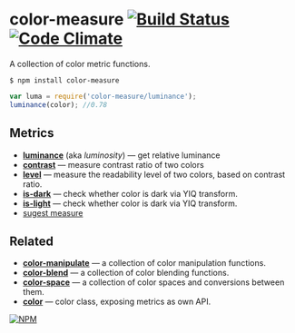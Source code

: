 # color-measure [![Build Status](https://travis-ci.org/dfcreative/color-measure.svg?branch=master)](https://travis-ci.org/dfcreative/color-measure) [![Code Climate](https://codeclimate.com/github/dfcreative/color-measure/badges/gpa.svg)](https://codeclimate.com/github/dfcreative/color-measure)

A collection of color metric functions.


`$ npm install color-measure`

```js
var luma = require('color-measure/luminance');
luminance(color); //0.78
```

## Metrics

* **[luminance](http://www.w3.org/TR/WCAG20/#relativeluminancedef)** (aka _luminosity_) — get relative luminance
* **[contrast](http://www.w3.org/TR/WCAG20/#contrast-ratiodef)** — measure contrast ratio of two colors
* **[level](http://www.w3.org/TR/UNDERSTANDING-WCAG20/visual-audio-contrast-contrast.html#visual-audio-contrast-contrast-73-head)** — measure the readability level of two colors, based on contrast ratio.
* **[is-dark](http://24ways.org/2010/calculating-color-contrast)** — check whether color is dark via YIQ transform.
* **[is-light](http://24ways.org/2010/calculating-color-contrast)** — check whether color is dark via YIQ transform.
* [sugest measure](http://github.com/dfcreative/color-manipulate/issues/new/)

<!--
* [ ] [tone]()
* [ ] [readable]()
* [ ] [sepia]()
* temperature
* luma
* **nearest(colors)** — return nearest color from the passed list
* **difference(color)** — return color difference between the passed color
* **equal()** — whether passed color equals to the initial one.
-->



## Related

* **[color-manipulate](http://npmjs.org/package/color-manipulate)** — a collection of color manipulation functions.
* **[color-blend](http://npmjs.org/package/color-blend)** — a collection of color blending functions.
* **[color-space](http://npmjs.org/package/color-space)** — a collection of color spaces and conversions between them.
* **[color](http://npmjs.org/package/color2)** — color class, exposing metrics as own API.

[![NPM](https://nodei.co/npm/color-measure.png?downloads=true&downloadRank=true&stars=true)](https://nodei.co/npm/color-measure/)